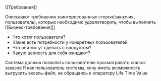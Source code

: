 
[[Требования]]

Описывают требования заинтересованных сторон(заказчик, пользователь), которые необходимо удовлетворить, чтобы выполнить [[Бизнес-требования]]]
- Что хотят пользователи?
- Какие есть потребности у конкретных пользователей
- Что они могут сделать с продуктом?
- Какую ценность для себя ожидают?

Система должна позволять пользователю просматривать список заказов
Я как пользователь системы, хочу иметь возможность выгрузить эксель-файл, не обращаясь к оператору
Life Time Value